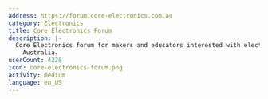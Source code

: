 ```yaml
---
address: https://forum.core-electronics.com.au
category: Electronics
title: Core Electronics Forum
description: |-
  Core Electronics forum for makers and educators interested with electronics around
    Australia.
userCount: 4228
icon: core-electronics-forum.png
activity: medium
language: en_US
---
```

